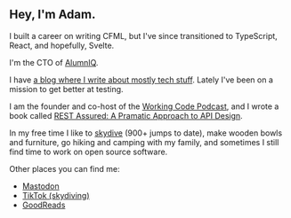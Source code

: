 ## Hey, I'm Adam. 

I built a career on writing CFML, but I've since transitioned to TypeScript, React, and hopefully, Svelte. 

I'm the CTO of [AlumnIQ](https://www.alumniq.com/).

I have [a blog where I write about mostly tech stuff](https://adamtuttle.codes). Lately I've been on a mission to get better at testing.

I am the founder and co-host of the [Working Code Podcast](https://workingcode.dev), and I wrote a book called [REST Assured: A Pramatic Approach to API Design](https://restassuredbook.com).

In my free time I like to [skydive](https://www.tiktok.com/@planespooppeople) (900+ jumps to date), make wooden bowls and furniture, go hiking and camping with my family, and sometimes I still find time to work on open source software.

Other places you can find me:
- [Mastodon](https://jawns.club/@adamtuttle)
- [TikTok (skydiving)](https://www.tiktok.com/@planespooppeople)
- [GoodReads](https://www.goodreads.com/author/show/7514385.Adam_Tuttle)
